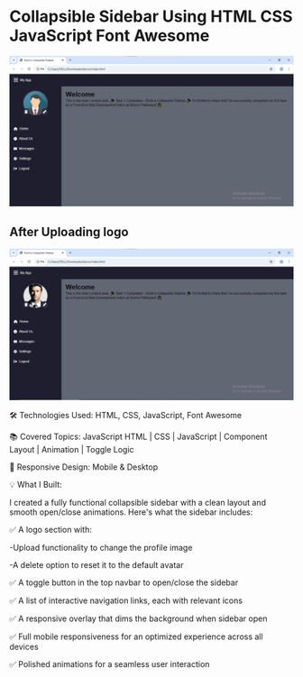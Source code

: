 # Collapsible Sidebar Using HTML CSS JavaScript Font Awesome

![Build a Collapsible Sidebar](https://github.com/Muzammil-khan-uni/Collapsible-Sidebar-Using-HTML-CSS-JavaScript-Font-Awesome/blob/main/Output%20Screen.png)

<h2>After Uploading logo</h2>
 
![Build a Collapsible Sidebar](https://github.com/Muzammil-khan-uni/Collapsible-Sidebar-Using-HTML-CSS-JavaScript-Font-Awesome/blob/main/Output%20Screen2.png)


🛠 Technologies Used: HTML, CSS, JavaScript, Font Awesome

📚 Covered Topics: JavaScript HTML | CSS | JavaScript | Component Layout | Animation | Toggle Logic

 📱 Responsive Design: Mobile & Desktop



💡 What I Built:

I created a fully functional collapsible sidebar with a clean layout and smooth open/close animations. Here's what the sidebar includes:

✅ A logo section with:

-Upload functionality to change the profile image

-A delete option to reset it to the default avatar

✅ A toggle button in the top navbar to open/close the sidebar

✅ A list of interactive navigation links, each with relevant icons

✅ A responsive overlay that dims the background when sidebar open

✅ Full mobile responsiveness for an optimized experience across all devices

✅ Polished animations for a seamless user interaction


